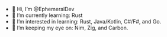- 👋 Hi, I’m @EphemeralDev
- 🌱 I’m currently learning: Rust
- 📖 I’m interested in learning: Rust, Java/Kotlin, C#/F#, and Go.
- 👀 I’m keeping my eye on: Nim, Zig, and Carbon.


<!---
EphemeralDev/EphemeralDev is a ✨ special ✨ repository because its `README.md` (this file) appears on your GitHub profile.
You can click the Preview link to take a look at your changes.
--->
